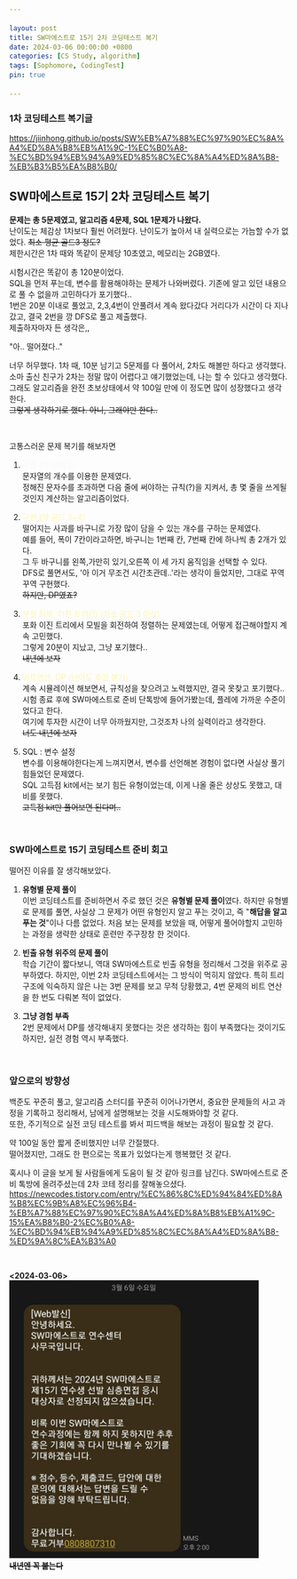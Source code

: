 ```yaml
---

layout: post
title: SW마에스트로 15기 2차 코딩테스트 복기
date: 2024-03-06 00:00:00 +0800
categories: [CS Study, algorithm]
tags: [Sophomore, CodingTest]
pin: true

---
```


### 1차 코딩테스트 복기글
https://jiinhong.github.io/posts/SW%EB%A7%88%EC%97%90%EC%8A%A4%ED%8A%B8%EB%A1%9C-1%EC%B0%A8-%EC%BD%94%EB%94%A9%ED%85%8C%EC%8A%A4%ED%8A%B8-%EB%B3%B5%EA%B8%B0/

## SW마에스트로 15기 2차 코딩테스트 복기
**문제는 총 5문제였고, 알고리즘 4문제, SQL 1문제가 나왔다.**  
난이도는 체감상 1차보다 훨씬 어려웠다. 난이도가 높아서 내 실력으로는 가늠할 수가 없었다. ~~최소 평균 골드3 정도?~~  
제한시간은 1차 때와 똑같이 문제당 10초였고, 메모리는 2GB였다.

시험시간은 똑같이 총 120분이었다.  
SQL을 먼저 푸는데, 변수를 활용해야하는 문제가 나와버렸다. 기존에 알고 있던 내용으로 풀 수 없을까 고민하다가 포기했다..  
1번은 20분 이내로 풀었고, 2,3,4번이 안풀려서 계속 왔다갔다 거리다가 시간이 다 지나갔고, 결국 2번을 깡 DFS로 풀고 제출했다.  
제출하자마자 든 생각은,,

"아.. 떨어졌다.."  

너무 허무했다. 1차 때, 10분 남기고 5문제를 다 풀어서, 2차도 해볼만 하다고 생각했다.  
소마 출신 친구가 2차는 정말 많이 어렵다고 얘기했었는데, 나는 할 수 있다고 생각했다.  
그래도 알고리즘을 완전 초보상태에서 약 100일 만에 이 정도면 많이 성장했다고 생각한다.  
~~그렇게 생각하기로 했다. 아니, 그래야만 한다..~~


<br>

고통스러운 문제 복기를 해보자면

1. <span style='color: #f6f8fa'>구현 (약 실버 2)</span>   
문자열의 개수를 이용한 문제였다.  
정해진 문자수를 초과하면 다음 줄에 써야하는 규칙(?)을 지켜서, 총 몇 줄을 쓰게될 것인지 계산하는 알고리즘이었다.

2. <span style='color: #fff5b1'>구현 (약 골드 3~4)</span>   
떨어지는 사과를 바구니로 가장 많이 담을 수 있는 개수를 구하는 문제였다.  
예를 들어, 폭이 7칸이라고하면, 바구니는 1번째 칸, 7번째 칸에 하나씩 총 2개가 있다.  
그 두 바구니를 왼쪽,가만히 있기,오른쪽 이 세 가지 움직임을 선택할 수 있다.  
DFS로 풀면서도, '아 이거 무조건 시간초관데..'라는 생각이 들었지만, 그대로 꾸역꾸역 구현했다.  
~~하지만, DP였죠?~~

3. <span style='color: #fff5b1'>분할 정복, 이진 트리(?) (최소 골드 3 이상)</span>   
포화 이진 트리에서 모빌을 회전하여 정렬하는 문제였는데, 어떻게 접근해야할지 계속 고민했다.  
그렇게 20분이 지났고, 그냥 포기했다..  
~~내년에 보자~~

4. <span style='color: #fff5b1'>비트연산, DP (난이도 추정 불가)</span>  
계속 시뮬레이션 해보면서, 규칙성을 찾으려고 노력했지만, 결국 못찾고 포기했다..  
시험 종료 후에 SW마에스트로 준비 단톡방에 들어가봤는데, 플레에 가까운 수준이었다고 한다.  
여기에 투자한 시간이 너무 아까웠지만, 그것조차 나의 실력이라고 생각한다.  
~~너도 내년에 보자~~

5. SQL : 변수 설정  
변수를 이용해야한다는게 느껴지면서, 변수를 선언해본 경험이 없다면 사실상 풀기 힘들었던 문제였다.  
SQL 고득점 kit에서는 보기 힘든 유형이었는데, 이게 나올 줄은 상상도 못했고, 대비를 못했다.  
~~고득점 kit만 풀어보면 된다며..~~
  
<br>

### SW마에스트로 15기 코딩테스트 준비 회고  

떨어진 이유를 잘 생각해보았다.

1. **유형별 문제 풀이**  
이번 코딩테스트를 준비하면서 주로 했던 것은 **유형별 문제 풀이**였다. 하지만 유형별로 문제를 풀면, 사실상 그 문제가 어떤 유형인지 알고 푸는 것이고, 즉 "**해답을 알고 푸는 것**"이나 다름 없었다. 처음 보는 문제를 보았을 때, 어떻게 풀어야할지 고민하는 과정을 생략한 상태로 훈련만 주구장창 한 것이다. 

2. **빈출 유형 위주의 문제 풀이**  
학습 기간이 짧다보니, 역대 SW마에스트로 빈출 유형을 정리해서 그것을 위주로 공부하였다. 하지만, 이번 2차 코딩테스트에서는 그 방식이 먹히지 않았다. 특히 트리 구조에 익숙하지 않은 나는 3번 문제를 보고 무척 당황했고, 4번 문제의 비트 연산을 한 번도 다뤄본 적이 없었다. 

3. **그냥 경험 부족**  
2번 문제에서 DP를 생각해내지 못했다는 것은 생각하는 힘이 부족했다는 것이기도 하지만, 실전 경험 역시 부족했다.  

<br>

### 앞으로의 방향성
백준도 꾸준히 풀고, 알고리즘 스터디를 꾸준히 이어나가면서, 중요한 문제들의 사고 과정을 기록하고 정리해서, 남에게 설명해보는 것을 시도해봐야할 것 같다.  
또한, 주기적으로 실전 코딩 테스트를 봐서 피드백을 해보는 과정이 필요할 것 같다.

약 100일 동안 짧게 준비했지만 너무 간절했다.  
떨어졌지만, 그래도 한 편으로는 목표가 있었다는게 행복했던 것 같다.

혹시나 이 글을 보게 될 사람들에게 도움이 될 것 같아 링크를 남긴다. SW마에스트로 준비 톡방에 올려주셨는데 2차 코테 정리를 잘해놓으셨다.  
https://newcodes.tistory.com/entry/%EC%86%8C%ED%94%84%ED%8A%B8%EC%9B%A8%EC%96%B4-%EB%A7%88%EC%97%90%EC%8A%A4%ED%8A%B8%EB%A1%9C-15%EA%B8%B0-2%EC%B0%A8-%EC%BD%94%EB%94%A9%ED%85%8C%EC%8A%A4%ED%8A%B8-%ED%9A%8C%EA%B3%A0

<br>

**<2024-03-06>**  
<img alt="1차 합격" src="https://github.com/JiinHong/jiinhong.github.io/blob/main/_posts/%EC%86%8C%EB%A7%88%202%EC%B0%A8%20%EB%B6%88%ED%95%A9%EA%B2%A9.jpeg?raw=true" width="450" height="500">  
**~~내년엔 꼭 붙는다~~**